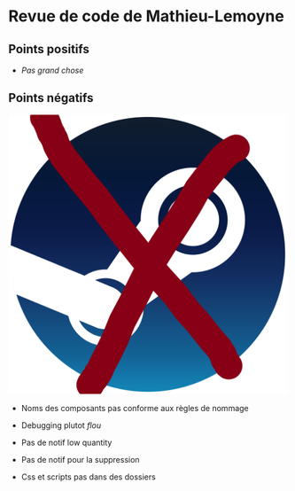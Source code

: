 # Revue de code de Mathieu-Lemoyne

## **Points positifs**

- _Pas grand chose_

## **Points négatifs**

![Grosse image](./image/Steam_icon_logo.png)

- Noms des composants pas conforme aux règles de nommage

- Debugging plutot _flou_

- Pas de notif low quantity

- Pas de notif pour la suppression

- Css et scripts pas dans des dossiers
